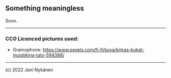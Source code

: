 ## Something meaningless

Soon.


-----

### CC0 Licenced pictures used:
- Gramophone: https://www.pexels.com/fi-fi/kuva/kirkas-kukat-muistikirja-talo-594388/


-----


(c) 2022 Jani Nykänen
